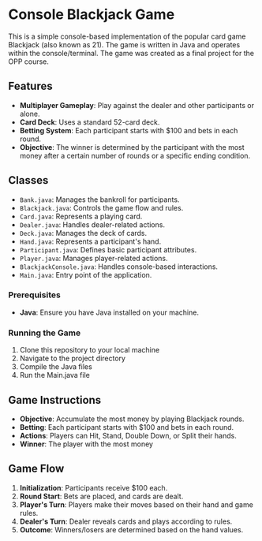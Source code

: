 # Console Blackjack Game
This is a simple console-based implementation of the popular card game Blackjack (also known as 21). The game is written in Java and operates within the console/terminal. The game was created as a final project for the OPP course.

## Features

- **Multiplayer Gameplay**: Play against the dealer and other participants or alone.
- **Card Deck**: Uses a standard 52-card deck.
- **Betting System**: Each participant starts with $100 and bets in each round.
- **Objective**: The winner is determined by the participant with the most money after a certain number of rounds or a specific ending condition.

## Classes

- `Bank.java`: Manages the bankroll for participants.
- `Blackjack.java`: Controls the game flow and rules.
- `Card.java`: Represents a playing card.
- `Dealer.java`: Handles dealer-related actions.
- `Deck.java`: Manages the deck of cards.
- `Hand.java`: Represents a participant's hand.
- `Participant.java`: Defines basic participant attributes.
- `Player.java`: Manages player-related actions.
- `BlackjackConsole.java`: Handles console-based interactions.
- `Main.java`: Entry point of the application.

### Prerequisites

- **Java**: Ensure you have Java installed on your machine.

### Running the Game

1. Clone this repository to your local machine
2. Navigate to the project directory
3. Compile the Java files
4. Run the Main.java file


## Game Instructions

- **Objective**: Accumulate the most money by playing Blackjack rounds.
- **Betting**: Each participant starts with $100 and bets in each round.
- **Actions**: Players can Hit, Stand, Double Down, or Split their hands.
- **Winner**: The player with the most money 

## Game Flow

1. **Initialization**: Participants receive $100 each.
2. **Round Start**: Bets are placed, and cards are dealt.
3. **Player's Turn**: Players make their moves based on their hand and game rules.
4. **Dealer's Turn**: Dealer reveals cards and plays according to rules.
5. **Outcome**: Winners/losers are determined based on the hand values.
